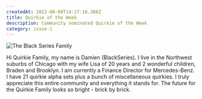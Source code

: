 ```yaml
---
createdAt: 2022-08-08T14:17:16.388Z
title: Quirkie of the Week
description: Community nominated Quirkie of the Week
category: issue-1
---
```

![](/img/img_0671.jpg "The Black Series Family")

Hi Quirkie Family, my name is Damien (BlackSeries). I live in the Northwest suburbs of Chicago with my wife Lisa of 20 years and 2 wonderful children, Braden and Brooklyn. I am currently a Finance Director for Mercedes-Benz. I have 21 quirkie alpha sets plus a bunch of miscellaneous quirkies. I truly appreciate this entire community and everything it stands for. The future for the Quirkie Family looks so bright - brick by brick.
